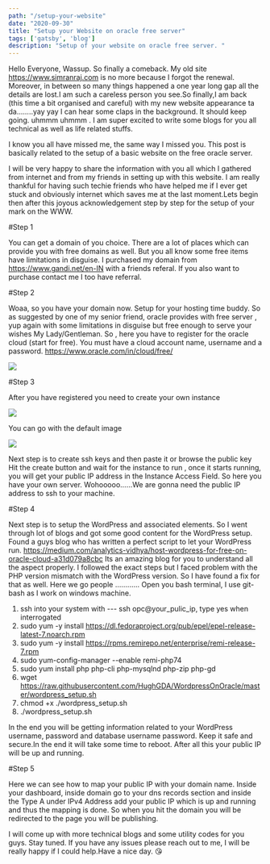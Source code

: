 ```yaml
---
path: "/setup-your-website"
date: "2020-09-30"
title: "Setup your Website on oracle free server"
tags: ['gatsby', 'blog']
description: "Setup of your website on oracle free server. "
---
```



Hello Everyone, Wassup. So finally a comeback. My old site https://www.simranraj.com is no more because I forgot the renewal. Moreover, in between so many things happened a one year long gap all the details are lost.I am such a careless person you see.So finally,I am back (this time a bit organised and careful) with my new website appearance ta da........yay yay I can hear some claps in the background. It should keep going. uhmmm uhmmm . I am super excited to write some blogs for you all technical as well as life related stuffs. 

I know you all have missed me, the same way I missed you. This post is basically related to the setup of a basic website on the free oracle server.

I will be very happy to share the information with you all which I gathered from internet and from my friends in setting up with this website. I am really thankful for having such techie friends who have helped me if I ever get stuck and obviously internet which saves me at the last moment.Lets begin then after this joyous acknowledgement step by step for the setup of your mark on the WWW.

#Step 1

 You can get a domain of you choice. There are a lot of places which can provide you with free domains as well. But you all know some free items have limitations in disguise.  I purchased my domain from  https://www.gandi.net/en-IN  with a friends referal. If you also want to purchase contact me I too have referral.

#Step 2

 Woaa, so you have your domain now. Setup for your hosting time buddy. So as suggested by one of my senior friend, oracle provides with free server , yup again with some limitations in disguise but free enough to serve your wishes My Lady/Gentleman. So , here you have to register for the oracle cloud (start for free). You must have a cloud account name, username and a password. https://www.oracle.com/in/cloud/free/ 

 ![](https://res.cloudinary.com/dspfh3nrl/image/upload/v1601724691/image.png)

#Step 3

After you have registered you need to create your own instance

![](https://res.cloudinary.com/dspfh3nrl/image/upload/v1601724691/image-1.png)

You can go with the default image

![](https://res.cloudinary.com/dspfh3nrl/image/upload/v1601724691/image-2.png)

Next step is to create ssh keys and then paste it or browse the public key
Hit the create button and wait for the instance to run , once it starts running, you       will get your public IP address in the Instance Access Field. So here you have your own server. Wohooooo......We are gonna need the public IP address to ssh to your machine.

#Step 4

Next step is to setup the WordPress and associated elements. So I went through lot of blogs and got some good content for the WordPress setup.  Found a guys blog who has written a perfect script to let your WordPress run. https://medium.com/analytics-vidhya/host-wordpress-for-free-on-oracle-cloud-a31d079a8cbc  Its an amazing blog for you to understand all the aspect properly. I followed the exact steps but I faced problem with the PHP version mismatch with the WordPress version. So I have found a fix for that as well. Here we go people ............ Open you bash terminal, I use git-bash as I work on windows machine.

1. ssh into your system with --- ssh opc@your_pulic_ip, type yes when interrogated
2. sudo yum -y install https://dl.fedoraproject.org/pub/epel/epel-release-latest-7.noarch.rpm
3. sudo yum -y install https://rpms.remirepo.net/enterprise/remi-release-7.rpm
4. sudo yum-config-manager --enable remi-php74
5. sudo yum install php php-cli php-mysqlnd php-zip php-gd
6. wget https://raw.githubusercontent.com/HughGDA/WordpressOnOracle/master/wordpress_setup.sh
7. chmod +x ./wordpress_setup.sh 
8. ./wordpress_setup.sh

In the end you will be getting information related to your WordPress username, password and database username password. Keep it safe and secure.In the end it will take some time to reboot. After all this your public IP will be up and running.

#Step 5

Here we can see how to map your public IP with your domain name. Inside your dashboard, inside domain go to your dns records section and inside the Type A  under IPv4 Address add your public IP which is up and running and thus the mapping is done. So when you hit the domain you will be redirected to the page you will be publishing.

I will come up with more technical blogs and some utility codes for you guys. Stay tuned. If you have any issues please reach out to me, I will be really happy if I could help.Have a nice day.  😘 